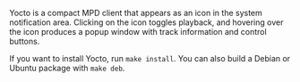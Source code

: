 Yocto is a compact MPD client that appears as an icon in the system
notification area. Clicking on the icon toggles playback, and hovering over
the icon produces a popup window with track information and control buttons.

If you want to install Yocto, run `make install`. You can also build a
Debian or Ubuntu package with `make deb`.
